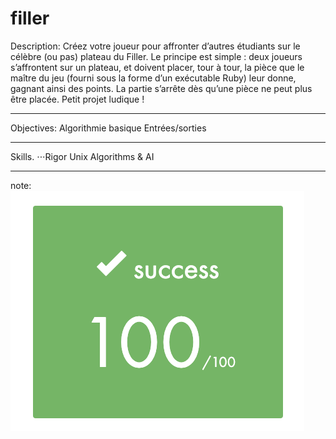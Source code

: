 # filler

Description:
Créez votre joueur pour affronter d’autres étudiants sur le célèbre (ou pas) plateau du Filler. Le principe est simple : deux joueurs s’affrontent sur un plateau, et doivent placer, tour à tour, la pièce que le maître du jeu (fourni sous la forme d’un exécutable Ruby) leur donne, gagnant ainsi des points. La partie s’arrête dès qu’une pièce ne peut plus être placée. Petit projet ludique !

-----

Objectives:
    Algorithmie basique
    Entrées/sorties

-----

Skills.
⋅⋅⋅Rigor
    Unix
    Algorithms & AI

-----

note:
    ![alt text](img/mark.png)
